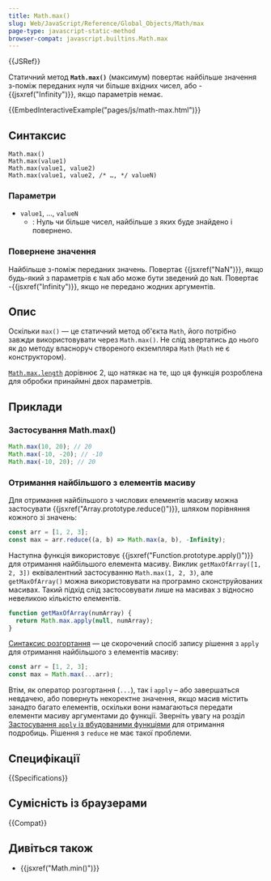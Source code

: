 ```yaml
---
title: Math.max()
slug: Web/JavaScript/Reference/Global_Objects/Math/max
page-type: javascript-static-method
browser-compat: javascript.builtins.Math.max
---
```


{{JSRef}}

Статичний метод **`Math.max()`** (максимум) повертає найбільше значення з-поміж переданих нуля чи більше вхідних чисел, або -{{jsxref("Infinity")}}, якщо параметрів немає.

{{EmbedInteractiveExample("pages/js/math-max.html")}}

## Синтаксис

```js-nolint
Math.max()
Math.max(value1)
Math.max(value1, value2)
Math.max(value1, value2, /* …, */ valueN)
```

### Параметри

- `value1`, …, `valueN`
  - : Нуль чи більше чисел, найбільше з яких буде знайдено і повернено.

### Повернене значення

Найбільше з-поміж переданих значень. Повертає {{jsxref("NaN")}}, якщо будь-який з параметрів є `NaN` або може бути зведений до `NaN`. Повертає -{{jsxref("Infinity")}}, якщо не передано жодних аргументів.

## Опис

Оскільки `max()` — це статичний метод об'єкта `Math`, його потрібно завжди використовувати через `Math.max()`. Не слід звертатись до нього як до методу власноруч створеного екземпляра `Math` (`Math` не є конструктором).

[`Math.max.length`](/uk/docs/Web/JavaScript/Reference/Global_Objects/Function/length) дорівнює 2, що натякає на те, що ця функція розроблена для обробки принаймні двох параметрів.

## Приклади

### Застосування Math.max()

```js
Math.max(10, 20); // 20
Math.max(-10, -20); // -10
Math.max(-10, 20); // 20
```

### Отримання найбільшого з елементів масиву

Для отримання найбільшого з числових елементів масиву можна застосувати {{jsxref("Array.prototype.reduce()")}}, шляхом порівняння кожного зі значень:

```js
const arr = [1, 2, 3];
const max = arr.reduce((a, b) => Math.max(a, b), -Infinity);
```

Наступна функція використовує {{jsxref("Function.prototype.apply()")}} для отримання найбільшого елемента масиву. Виклик `getMaxOfArray([1, 2, 3])` еквівалентний застосуванню `Math.max(1, 2, 3)`, але `getMaxOfArray()` можна використовувати на програмно сконструйованих масивах. Такий підхід слід застосовувати лише на масивах з відносно невеликою кількістю елементів.

```js
function getMaxOfArray(numArray) {
  return Math.max.apply(null, numArray);
}
```

[Синтаксис розгортання](/uk/docs/Web/JavaScript/Reference/Operators/Spread_syntax) — це скорочений спосіб запису рішення з `apply` для отримання найбільшого з елементів масиву:

```js
const arr = [1, 2, 3];
const max = Math.max(...arr);
```

Втім, як оператор розгортання (`...`), так і `apply` – або завершаться невдачею, або повернуть некоректне значення, якщо масив містить занадто багато елементів, оскільки вони намагаються передати елементи масиву аргументами до функції. Зверніть увагу на розділ [Застосування `apply` із вбудованими функціями](/uk/docs/Web/JavaScript/Reference/Global_Objects/Function/apply#using_apply_and_built-in_functions) для отримання подробиць. Рішення з `reduce` не має такої проблеми.

## Специфікації

{{Specifications}}

## Сумісність із браузерами

{{Compat}}

## Дивіться також

- {{jsxref("Math.min()")}}
